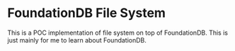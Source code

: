 # FoundationDB File System

This is a POC implementation of file system on top of FoundationDB. This is just mainly for me to learn about FoundationDB.

